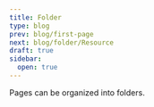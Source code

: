 ```yaml
---
title: Folder
type: blog
prev: blog/first-page
next: blog/folder/Resource
draft: true
sidebar:
  open: true
---
```


Pages can be organized into folders.
